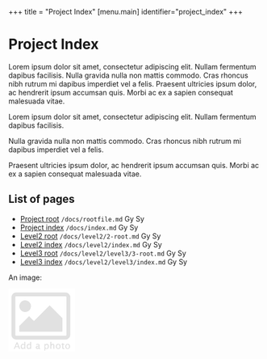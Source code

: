 +++
title = "Project Index"
[menu.main]
identifier="project_index"
+++

# Project Index

Lorem ipsum dolor sit amet, consectetur adipiscing elit. Nullam fermentum dapibus facilisis. Nulla gravida nulla non mattis commodo. Cras rhoncus nibh rutrum mi dapibus imperdiet vel a felis. Praesent ultricies ipsum dolor, ac hendrerit ipsum accumsan quis. Morbi ac ex a sapien consequat malesuada vitae.



Lorem ipsum dolor sit amet, consectetur adipiscing elit. Nullam fermentum dapibus facilisis. 

Nulla gravida nulla non mattis commodo. Cras rhoncus nibh rutrum mi dapibus imperdiet vel a felis. 

Praesent ultricies ipsum dolor, ac hendrerit ipsum accumsan quis. Morbi ac ex a sapien consequat malesuada vitae.


## List of pages


* [Project root](/docs/rootfile.md) `/docs/rootfile.md` Gy Sy
* [Project index](index.md) `/docs/index.md` Gy Sy
* [Level2 root](/docs/level2/2-root.md) `/docs/level2/2-root.md` Gy Sy
* [Level2 index](/docs/level2/index.md) `/docs/level2/index.md` Gy Sy
* [Level3 root](/docs/level2/level3/3-root.md) `/docs/level2/level3/3-root.md` Gy Sy
* [Level3 index](/docs/level2/level3/index.md) `/docs/level2/level3/index.md` Gy Sy

An image:

![add](/docs/level2/images/baldwin.gif)
